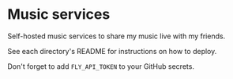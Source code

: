 # Music services

Self-hosted music services to share my music live with my friends.

See each directory's README for instructions on how to deploy.

Don't forget to add `FLY_API_TOKEN` to your GitHub secrets.
